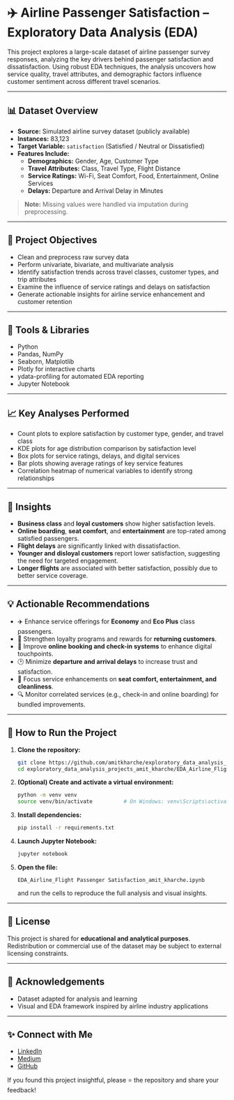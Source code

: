 
# ✈️ Airline Passenger Satisfaction – Exploratory Data Analysis (EDA)

This project explores a large-scale dataset of airline passenger survey responses, analyzing the key drivers behind passenger satisfaction and dissatisfaction. Using robust EDA techniques, the analysis uncovers how service quality, travel attributes, and demographic factors influence customer sentiment across different travel scenarios.

---

## 📊 Dataset Overview

- **Source:** Simulated airline survey dataset (publicly available)
- **Instances:** 83,123
- **Target Variable:** `satisfaction` (Satisfied / Neutral or Dissatisfied)
- **Features Include:**
  - **Demographics:** Gender, Age, Customer Type
  - **Travel Attributes:** Class, Travel Type, Flight Distance
  - **Service Ratings:** Wi-Fi, Seat Comfort, Food, Entertainment, Online Services
  - **Delays:** Departure and Arrival Delay in Minutes

> **Note:** Missing values were handled via imputation during preprocessing.

---

## 📌 Project Objectives

- Clean and preprocess raw survey data
- Perform univariate, bivariate, and multivariate analysis
- Identify satisfaction trends across travel classes, customer types, and trip attributes
- Examine the influence of service ratings and delays on satisfaction
- Generate actionable insights for airline service enhancement and customer retention

---

## 🔧 Tools & Libraries

- Python
- Pandas, NumPy
- Seaborn, Matplotlib
- Plotly for interactive charts
- ydata-profiling for automated EDA reporting
- Jupyter Notebook

---

## 📈 Key Analyses Performed

- Count plots to explore satisfaction by customer type, gender, and travel class
- KDE plots for age distribution comparison by satisfaction level
- Box plots for service ratings, delays, and digital services
- Bar plots showing average ratings of key service features
- Correlation heatmap of numerical variables to identify strong relationships

---

## 📌 Insights

- **Business class** and **loyal customers** show higher satisfaction levels.
- **Online boarding**, **seat comfort**, and **entertainment** are top-rated among satisfied passengers.
- **Flight delays** are significantly linked with dissatisfaction.
- **Younger and disloyal customers** report lower satisfaction, suggesting the need for targeted engagement.
- **Longer flights** are associated with better satisfaction, possibly due to better service coverage.

---

## 💡 Actionable Recommendations

- ✈️ Enhance service offerings for **Economy** and **Eco Plus** class passengers.
- 🎯 Strengthen loyalty programs and rewards for **returning customers**.
- 🧾 Improve **online booking and check-in systems** to enhance digital touchpoints.
- 🕑 Minimize **departure and arrival delays** to increase trust and satisfaction.
- 🎥 Focus service enhancements on **seat comfort, entertainment, and cleanliness**.
- 🔍 Monitor correlated services (e.g., check-in and online boarding) for bundled improvements.

---

## 🧪 How to Run the Project

1. **Clone the repository:**
    ```bash
    git clone https://github.com/amitkharche/exploratory_data_analysis_projects_amit_kharche.git
    cd exploratory_data_analysis_projects_amit_kharche/EDA_Airline_Flight Passenger Satisfaction_amit_kharche
    ```

2. **(Optional) Create and activate a virtual environment:**
    ```bash
    python -m venv venv
    source venv/bin/activate          # On Windows: venv\Scripts\activate
    ```

3. **Install dependencies:**
    ```bash
    pip install -r requirements.txt
    ```

4. **Launch Jupyter Notebook:**
    ```bash
    jupyter notebook
    ```

5. **Open the file:**
    ```
    EDA_Airline_Flight Passenger Satisfaction_amit_kharche.ipynb
    ```
    and run the cells to reproduce the full analysis and visual insights.

---

## 📜 License

This project is shared for **educational and analytical purposes**. Redistribution or commercial use of the dataset may be subject to external licensing constraints.

---

## 🤝 Acknowledgements

- Dataset adapted for analysis and learning
- Visual and EDA framework inspired by airline industry applications

---

## ✨ Connect with Me

- [LinkedIn](https://www.linkedin.com/in/amit-kharche)
- [Medium](https://medium.com/@amitkharche14)
- [GitHub](https://github.com/amitkharche)

If you found this project insightful, please ⭐ the repository and share your feedback!
